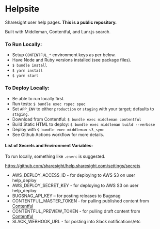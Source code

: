 # Helpsite
Sharesight user help pages.  **This is a public repository.**

Built with Middleman, Contentful, and Lunr.js search.


### To Run Locally:
 - Setup `CONTENTFUL_*` environment keys as per below.
 - Have Node and Ruby versions installed (see package files).
 - `$ bundle install`
 - `$ yarn install`
 - `$ yarn start`


### To Deploy Locally:
 - Be able to run locally first.
 - Run tests: `$ bundle exec rspec spec`
 - Set `APP_ENV` to either `production` or `staging` with your target; defaults to `staging`.
 - Download from Contentful: `$ bundle exec middleman contentful`
 - Build Static HTML to deploy: `$ bundle exec middleman build --verbose`
 - Deploy with `$ bundle exec middleman s3_sync`
 - See Github Actions workflow for more details.


#### List of Secrets and Environment Variables:
To run locally, something like `.envrc` is suggested.

https://github.com/sharesight/help.sharesight.com/settings/secrets
 - AWS_DEPLOY_ACCESS_ID	- for deploying to AWS S3 on user help_deploy
 - AWS_DEPLOY_SECRET_KEY	- for deploying to AWS S3 on user help_deploy
 - BUGSNAG_API_KEY	– for posting releases to Bugsnag
 - CONTENTFUL_MASTER_TOKEN - for pulling published content from [Contentful]( https://app.contentful.com/spaces/kw7pc879iryd/api/keys)
 - CONTENTFUL_PREVIEW_TOKEN	- for pulling draft content from [Contentful]( https://app.contentful.com/spaces/kw7pc879iryd/api/keys)
 - SLACK_WEBHOOK_URL - for posting into Slack notifications/etc
